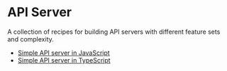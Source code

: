 # API Server

A collection of recipes for building API servers with different feature sets and complexity.

* [Simple API server in JavaScript](simple)
* [Simple API server in TypeScript](typescript)